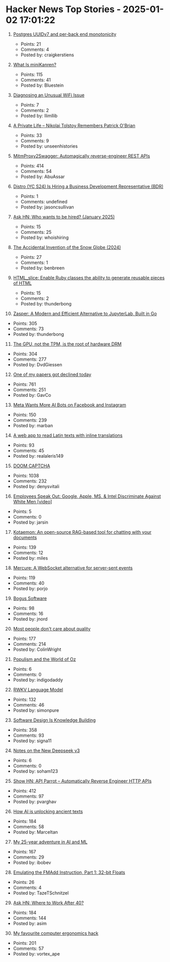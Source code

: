 # Hacker News Top Stories - 2025-01-02 17:01:22

1. [Postgres UUIDv7 and per-back end monotonicity](https://brandur.org/fragments/uuid-v7-monotonicity)
   - Points: 21
   - Comments: 4
   - Posted by: craigkerstiens

2. [What Is miniKanren?](http://minikanren.org/)
   - Points: 115
   - Comments: 41
   - Posted by: Bluestein

3. [Diagnosing an Unusual WiFi Issue](https://ryuuta.net/blog/diagnosing-an-unsual-wifi-issue/)
   - Points: 7
   - Comments: 2
   - Posted by: llimllib

4. [A Private Life – Nikolai Tolstoy Remembers Patrick O'Brian](https://www.unseenhistories.com/tolstoy-patrick-o-brian)
   - Points: 33
   - Comments: 9
   - Posted by: unseenhistories

5. [MitmProxy2Swagger: Automagically reverse-engineer REST APIs](https://github.com/alufers/mitmproxy2swagger)
   - Points: 414
   - Comments: 54
   - Posted by: AbuAssar

6. [Distro (YC S24) Is Hiring a Business Development Representative (BDR)](https://www.ycombinator.com/companies/distro/jobs/FFzY0sx-business-development-representative)
   - Points: 1
   - Comments: undefined
   - Posted by: jasoncsullivan

7. [Ask HN: Who wants to be hired? (January 2025)](undefined)
   - Points: 15
   - Comments: 25
   - Posted by: whoishiring

8. [The Accidental Invention of the Snow Globe (2024)](https://www.smithsonianmag.com/innovation/how-an-experiment-to-amplify-light-in-hospital-operating-rooms-led-to-the-accidental-invention-of-the-snow-globe-180985742/)
   - Points: 27
   - Comments: 1
   - Posted by: benbreen

9. [HTML_slice: Enable Ruby classes the ability to generate reusable pieces of HTML](https://github.com/henrique-ft/html_slice)
   - Points: 15
   - Comments: 2
   - Posted by: thunderbong

10. [Zasper: A Modern and Efficient Alternative to JupyterLab, Built in Go](https://github.com/zasper-io/zasper)
   - Points: 305
   - Comments: 73
   - Posted by: thunderbong

11. [The GPU, not the TPM, is the root of hardware DRM](https://mjg59.dreamwidth.org/70954.html)
   - Points: 304
   - Comments: 277
   - Posted by: DvdGiessen

12. [One of my papers got declined today](https://mathstodon.xyz/@tao/113721192051328193)
   - Points: 761
   - Comments: 251
   - Posted by: GavCo

13. [Meta Wants More AI Bots on Facebook and Instagram](https://nymag.com/intelligencer/article/meta-wants-more-ai-bots-on-facebook-and-instagram.html)
   - Points: 150
   - Comments: 239
   - Posted by: marban

14. [A web app to read Latin texts with inline translations](https://adi.earth/apps/duplex/)
   - Points: 93
   - Comments: 45
   - Posted by: realaleris149

15. [DOOM CAPTCHA](https://doom-captcha.vercel.app/)
   - Points: 1038
   - Comments: 232
   - Posted by: denysvitali

16. [Employees Speak Out: Google, Apple, MS, & Intel Discriminate Against White Men [video]](https://www.youtube.com/watch?v=sdwtMtaIkGM)
   - Points: 5
   - Comments: 0
   - Posted by: jarsin

17. [Kotaemon: An open-source RAG-based tool for chatting with your documents](https://github.com/Cinnamon/kotaemon)
   - Points: 139
   - Comments: 12
   - Posted by: miles

18. [Mercure: A WebSocket alternative for server-sent events](https://github.com/dunglas/mercure)
   - Points: 119
   - Comments: 40
   - Posted by: porjo

19. [Bogus Software](https://minesweepergame.com/history/bogus-software.php)
   - Points: 98
   - Comments: 16
   - Posted by: jnord

20. [Most people don't care about quality](https://shkspr.mobi/blog/2024/12/most-people-dont-care-about-quality/)
   - Points: 177
   - Comments: 214
   - Posted by: ColinWright

21. [Populism and the World of Oz](https://americanhistory.si.edu/explore/stories/populism-and-world-oz)
   - Points: 6
   - Comments: 0
   - Posted by: indigodaddy

22. [RWKV Language Model](https://www.rwkv.com/)
   - Points: 132
   - Comments: 46
   - Posted by: simonpure

23. [Software Design Is Knowledge Building](https://olano.dev/blog/software-design-is-knowledge-building/)
   - Points: 358
   - Comments: 93
   - Posted by: signa11

24. [Notes on the New Deepseek v3](https://composio.dev/blog/notes-on-new-deepseek-v3/)
   - Points: 6
   - Comments: 0
   - Posted by: soham123

25. [Show HN: API Parrot – Automatically Reverse Engineer HTTP APIs](https://apiparrot.com/)
   - Points: 412
   - Comments: 97
   - Posted by: pvarghav

26. [How AI is unlocking ancient texts](https://www.nature.com/articles/d41586-024-04161-z)
   - Points: 184
   - Comments: 58
   - Posted by: Marceltan

27. [My 25-year adventure in AI and ML](https://austinhenley.com/blog/25yearsofai.html)
   - Points: 167
   - Comments: 29
   - Posted by: ibobev

28. [Emulating the FMAdd Instruction, Part 1: 32-bit Floats](https://drilian.com/posts/2025.01.01-emulating-the-fmadd-instruction-part-1-32-bit-floats/)
   - Points: 26
   - Comments: 4
   - Posted by: TazeTSchnitzel

29. [Ask HN: Where to Work After 40?](undefined)
   - Points: 184
   - Comments: 144
   - Posted by: asim

30. [My favourite computer ergonomics hack](https://blog.jacobvosmaer.nl/0036-beeper/)
   - Points: 201
   - Comments: 57
   - Posted by: vortex_ape

